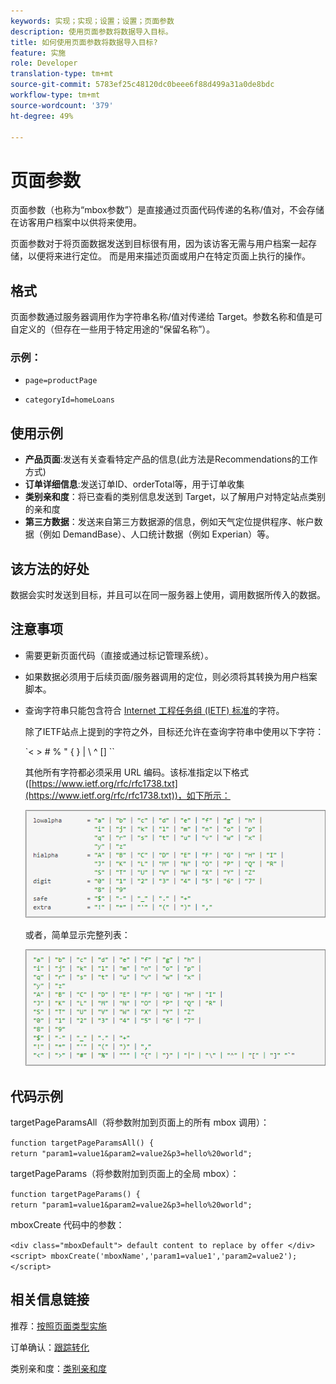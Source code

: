 ```yaml
---
keywords: 实现；实现；设置；设置；页面参数
description: 使用页面参数将数据导入目标。
title: 如何使用页面参数将数据导入目标?
feature: 实施
role: Developer
translation-type: tm+mt
source-git-commit: 5783ef25c48120dc0beee6f88d499a31a0de8bdc
workflow-type: tm+mt
source-wordcount: '379'
ht-degree: 49%

---
```


# 页面参数

页面参数（也称为“mbox参数”）是直接通过页面代码传递的名称/值对，不会存储在访客用户档案中以供将来使用。

页面参数对于将页面数据发送到目标很有用，因为该访客无需与用户档案一起存储，以便将来进行定位。 而是用来描述页面或用户在特定页面上执行的操作。

## 格式

页面参数通过服务器调用作为字符串名称/值对传递给 Target。参数名称和值是可自定义的（但存在一些用于特定用途的“保留名称”）。

### 示例：

* `page=productPage`

* `categoryId=homeLoans`

## 使用示例

* **产品页面**:发送有关查看特定产品的信息(此方法是Recommendations的工作方式)
* **订单详细信息**:发送订单ID、orderTotal等，用于订单收集
* **类别亲和度**：将已查看的类别信息发送到 Target，以了解用户对特定站点类别的亲和度
* **第三方数据**：发送来自第三方数据源的信息，例如天气定位提供程序、帐户数据（例如 DemandBase）、人口统计数据（例如 Experian）等。

## 该方法的好处

数据会实时发送到目标，并且可以在同一服务器上使用，调用数据所传入的数据。

## 注意事项

* 需要更新页面代码（直接或通过标记管理系统）。
* 如果数据必须用于后续页面/服务器调用的定位，则必须将其转换为用户档案脚本。
* 查询字符串只能包含符合 [Internet 工程任务组 (IETF) 标准](https://www.ietf.org/rfc/rfc3986.txt)的字符。

   除了IETF站点上提到的字符之外，目标还允许在查询字符串中使用以下字符：

   `&lt; > # % &quot; { } | \\ ^ \[\] \``

   其他所有字符都必须采用 URL 编码。该标准指定以下格式([https://www.ietf.org/rfc/rfc1738.txt](https://www.ietf.org/rfc/rfc1738.txt))，如下所示：

   ![](assets/ietf1.png)

   或者，简单显示完整列表：

   ![](assets/ietf2.png)

## 代码示例

targetPageParamsAll（将参数附加到页面上的所有 mbox 调用）：

`function targetPageParamsAll() { return "param1=value1&param2=value2&p3=hello%20world";`

targetPageParams（将参数附加到页面上的全局 mbox）：

`function targetPageParams() { return "param1=value1&param2=value2&p3=hello%20world";`

mboxCreate 代码中的参数：

`<div class="mboxDefault"> default content to replace by offer </div> <script> mboxCreate('mboxName','param1=value1','param2=value2'); </script>`

## 相关信息链接

推荐：[按照页面类型实施](/help/c-recommendations/plan-implement.md#reference_DE38BB07BD3C4511B176CDAB45E126FC)

订单确认：[跟踪转化](/help/c-implementing-target/c-implementing-target-for-client-side-web/how-to-deployatjs/implementing-target-without-a-tag-manager.md#task_E85D2F64FEB84201A594F2288FABF053)

类别亲和度：[类别亲和度](/help/c-target/c-visitor-profile/category-affinity.md#concept_75EC1E1123014448B8B92AD16B2D72CC)

